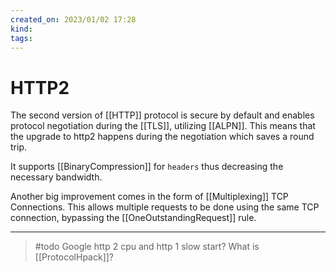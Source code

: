 ```yaml
---
created_on: 2023/01/02 17:28
kind:
tags:
---
```


# HTTP2

The second version of [[HTTP]] protocol is secure by default and enables protocol negotiation during the [[TLS]], utilizing [[ALPN]]. This means that the upgrade to http2 happens during the negotiation which saves a round trip.

It supports [[BinaryCompression]] for `headers` thus decreasing the necessary bandwidth.

Another big improvement comes in the form of [[Multiplexing]] TCP Connections. This allows multiple requests to be done using the same TCP connection, bypassing the [[OneOutstandingRequest]] rule.

___

> \#todo
> Google http 2 cpu and http 1 slow start?
> What is [[ProtocolHpack]]?
